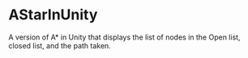 AStarInUnity
============

A version of A* in Unity that displays the list of nodes in the Open list, closed list, and the path taken.
